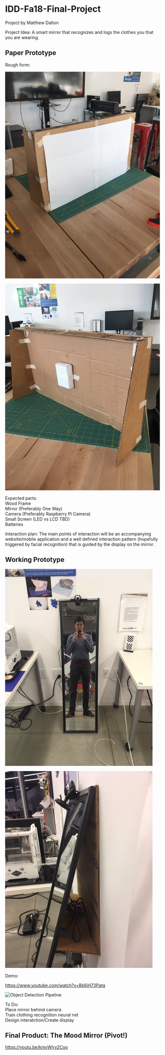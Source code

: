 # IDD-Fa18-Final-Project  

Project by Matthew Dalton

Project Idea: A smart mirror that recognizes and logs the clothes you that you are wearing.


## Paper Prototype

Rough form: 

![](https://github.com/MattD18/IDD-Fa18-Final-Project/blob/master/IMG_2466.JPG)

![](https://github.com/MattD18/IDD-Fa18-Final-Project/blob/master/IMG_2467.JPG)

Expected parts:  
  Wood Frame  
  Mirror (Preferably One Way)  
  Camera (Preferably Raspberry Pi Camera)  
  Small Screen (LED vs LCD TBD)  
  Batteries  
  
 
Interaction plan: The main points of interaction will be an accompanying website/mobile application and a well defined interaction pattern (hopefully triggered by facial recognition) that is guided by the display on the mirror.

## Working Prototype
 

![](https://github.com/MattD18/IDD-Fa18-Final-Project/blob/master/IMG_2496.JPG)

![](https://github.com/MattD18/IDD-Fa18-Final-Project/blob/master/IMG_2497.JPG)

Demo:

https://www.youtube.com/watch?v=Bk6jH73Patg


![Object Detection Pipeline](https://github.com/MattD18/IDD-Fa18-Final-Project/blob/master/ObjectDetection.ipynb)


To Do:  
  Place mirror behind camera  
  Train clothing recognition neural net  
  Design interatction/Create display 
  
## Final Product: The Mood Mirror (Pivot!)



https://youtu.be/kmvWjrv2Coo



 

